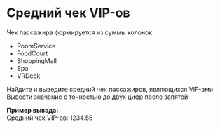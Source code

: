 # Средний чек VIP-ов

Чек пассажира формируется из суммы колонок 
- RoomService
- FoodCourt
- ShoppingMall
- Spa
- VRDeck

Найдите и выведите средний чек пассажиров, являющихся VIP-ами
Вывести значение с точностью до двух цифр после запятой

**Пример вывода:**\
Средний чек VIP-ов: 1234.56